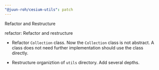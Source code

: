 ```yaml
---
"@juun-roh/cesium-utils": patch
---
```


Refactor and Restructure

refactor: Refactor and restructure

* Refactor `Collection` class.
Now the `Collection` class is not abstract.
A class does not need further implementation should use the class directly.

* Restructure organiztion of `utils` directory.
Add several depths.

